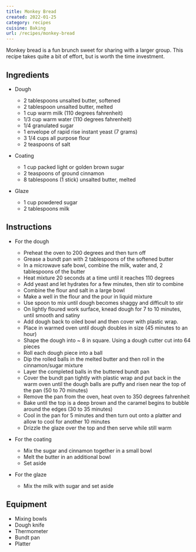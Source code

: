 ```yaml
---
title: Monkey Bread
created: 2022-01-25
category: recipes
cuisine: Baking
url: /recipes/monkey-bread
---
```


Monkey bread is a fun brunch sweet for sharing with a larger group. This recipe takes quite a bit of effort, but is worth the time investment.

## Ingredients

- Dough
    - 2 tablespoons unsalted butter, softened
    - 2 tablespoon unsalted butter, melted
    - 1 cup warm milk (110 degrees fahrenheit)
    - 1/3 cup warm water (110 degrees fahrenheit)
    - 1/4 granulated sugar
    - 1 envelope of rapid rise instant yeast (7 grams)
    - 3 1/4 cups all purpose flour
    - 2 teaspoons of salt

- Coating
    - 1 cup packed light or golden brown sugar
    - 2 teaspoons of ground cinnamon
    - 8 tablespoons (1 stick) unsalted butter, melted

- Glaze
    - 1 cup powdered sugar
    - 2 tablespoons milk


## Instructions

- For the dough
    - Preheat the oven to 200 degrees and then turn off
    - Grease a bundt pan with 2 tablespoons of the softened butter
    - In a microwave safe bowl, combine the milk, water and, 2 tablespoons of the butter
    - Heat mixture 20 seconds at a time until it reaches 110 degrees
    - Add yeast and let hydrates for a few minutes, then stir to combine
    - Combine the flour and salt in a large bowl
    - Make a well in the flour and the pour in liquid mixture
    - Use spoon to mix until dough becomes shaggy and difficult to stir
    - On lightly floured work surface, knead dough for 7 to 10 minutes, until smooth and satiny
    - Add dough back to oiled bowl and then cover with plastic wrap. 
    - Place in warmed oven until dough doubles in size (45 minutes to an hour)
    - Shape the dough into ~ 8 in square. Using a dough cutter cut into 64 pieces
    - Roll each dough piece into a ball
    - Dip the rolled balls in the melted butter and then roll in the cinnamon/sugar mixture
    - Layer the completed balls in the buttered bundt pan
    - Cover the bundt pan tightly with plastic wrap and put back in the warm oven until the dough balls are puffy and risen near the top of the pan (50 to 70 minutes)
    - Remove the pan from the oven, heat oven to 350 degrees fahrenheit
    - Bake until the top is a deep brown and the caramel begins to bubble around the edges (30 to 35 minutes)
    - Cool in the pan for 5 minutes and then turn out onto a platter and allow to cool for another 10 minutes
    - Drizzle the glaze over the top and then serve while still warm

- For the coating
    - Mix the sugar and cinnamon together in a small bowl
    - Melt the butter in an additional bowl
    - Set aside

- For the glaze
    - Mix the milk with sugar and set aside

## Equipment

- Mixing bowls
- Dough knife
- Thermometer
- Bundt pan
- Platter
